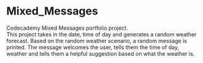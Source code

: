 # Mixed_Messages
Codecademy Mixed Messages portfolio project.  
This project takes in the date, time of day and generates a random weather forecast. 
Based on the random weather scenario, a random message is printed. 
The message welcomes the user, tells them the time of day, weather and tells them a helpful suggestion based on what the weather is.
